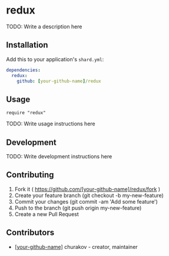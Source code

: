 # redux

TODO: Write a description here

## Installation

Add this to your application's `shard.yml`:

```yaml
dependencies:
  redux:
    github: [your-github-name]/redux
```

## Usage

```crystal
require "redux"
```

TODO: Write usage instructions here

## Development

TODO: Write development instructions here

## Contributing

1. Fork it ( https://github.com/[your-github-name]/redux/fork )
2. Create your feature branch (git checkout -b my-new-feature)
3. Commit your changes (git commit -am 'Add some feature')
4. Push to the branch (git push origin my-new-feature)
5. Create a new Pull Request

## Contributors

- [[your-github-name]](https://github.com/[your-github-name]) churakov - creator, maintainer
